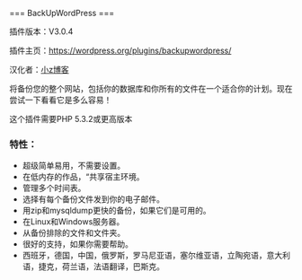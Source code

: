 === BackUpWordPress ===

插件版本：V3.0.4

插件主页：https://wordpress.org/plugins/backupwordpress/

汉化者：<a href = "http://www.xiaoz.me" title = "访问小z博客" target = "_blank">小z博客</a>

将备份您的整个网站，包括你的数据库和你所有的文件在一个适合你的计划。现在尝试一下看看它是多么容易！

这个插件需要PHP 5.3.2或更高版本


<h3>特性：</h3>
<ul>
<li>超级简单易用，不需要设置。</li>
<li>在低内存的作品，“共享宿主环境。</li>
<li>管理多个时间表。</li>
<li>选择有每个备份文件发到你的电子邮件。</li>
<li>用zip和mysqldump更快的备份，如果它们是可用的。</li>
<li>在Linux和Windows服务器。</li>
<li>从备份排除的文件和文件夹。</li>
<li>很好的支持，如果你需要帮助。</li>
<li>西班牙，德国，中国，俄罗斯，罗马尼亚语，塞尔维亚语，立陶宛语，意大利语，捷克，荷兰语，法语翻译，巴斯克。</li>
</ul>

















